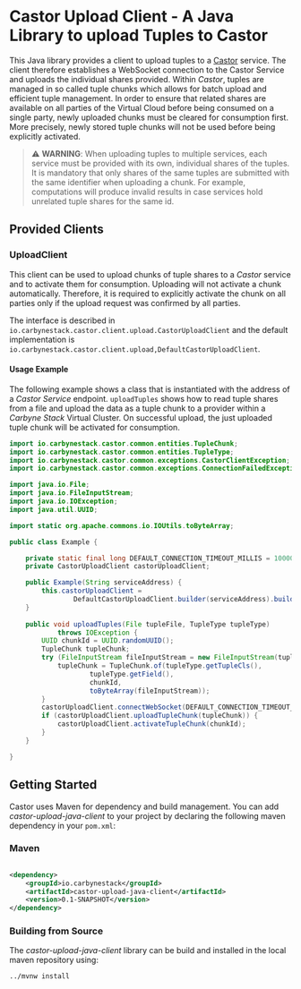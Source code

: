 # Castor Upload Client - A Java Library to upload Tuples to Castor

This Java library provides a client to upload tuples to a
[Castor](../castor-service) service. The client therefore establishes a
WebSocket connection to the Castor Service and uploads the individual shares
provided. Within _Castor_, tuples are managed in so called tuple chunks which
allows for batch upload and efficient tuple management. In order to ensure that
related shares are available on all parties of the Virtual Cloud before being
consumed on a single party, newly uploaded chunks must be cleared for
consumption first. More precisely, newly stored tuple chunks will not be used
before being explicitly activated.

> :warning: **WARNING**: When uploading tuples to multiple services, each
> service must be provided with its own, individual shares of the tuples. It is
> mandatory that only shares of the same tuples are submitted with the same
> identifier when uploading a chunk. For example, computations will produce
> invalid results in case services hold unrelated tuple shares for the same id.

## Provided Clients

### UploadClient

This client can be used to upload chunks of tuple shares to a _Castor_ service
and to activate them for consumption. Uploading will not activate a chunk
automatically. Therefore, it is required to explicitly activate the chunk on all
parties only if the upload request was confirmed by all parties.

The interface is described in
`io.carbynestack.castor.client.upload.CastorUploadClient` and the default
implementation is
`io.carbynestack.castor.client.upload,DefaultCastorUploadClient`.

#### Usage Example

The following example shows a class that is instantiated with the address of a
_Castor Service_ endpoint. `uploadTuples` shows how to read tuple shares from a
file and upload the data as a tuple chunk to a provider within a _Carbyne Stack_
Virtual Cluster. On successful upload, the just uploaded tuple chunk will be
activated for consumption.

```java
import io.carbynestack.castor.common.entities.TupleChunk;
import io.carbynestack.castor.common.entities.TupleType;
import io.carbynestack.castor.common.exceptions.CastorClientException;
import io.carbynestack.castor.common.exceptions.ConnectionFailedException;

import java.io.File;
import java.io.FileInputStream;
import java.io.IOException;
import java.util.UUID;

import static org.apache.commons.io.IOUtils.toByteArray;

public class Example {

    private static final long DEFAULT_CONNECTION_TIMEOUT_MILLIS = 10000;
    private CastorUploadClient castorUploadClient;

    public Example(String serviceAddress) {
        this.castorUploadClient =
                DefaultCastorUploadClient.builder(serviceAddress).build();
    }
    
    public void uploadTuples(File tupleFile, TupleType tupleType)
            throws IOException {
        UUID chunkId = UUID.randomUUID();
        TupleChunk tupleChunk;
        try (FileInputStream fileInputStream = new FileInputStream(tupleFile)) {
            tupleChunk = TupleChunk.of(tupleType.getTupleCls(),
                    tupleType.getField(),
                    chunkId,
                    toByteArray(fileInputStream));
        }
        castorUploadClient.connectWebSocket(DEFAULT_CONNECTION_TIMEOUT_MILLIS);
        if (castorUploadClient.uploadTupleChunk(tupleChunk)) {
            castorUploadClient.activateTupleChunk(chunkId);
        }
    }

}
```

## Getting Started

Castor uses Maven for dependency and build management. You can add
_castor-upload-java-client_ to your project by declaring the following maven
dependency in your `pom.xml`:

### Maven

```xml

<dependency>
    <groupId>io.carbynestack</groupId>
    <artifactId>castor-upload-java-client</artifactId>
    <version>0.1-SNAPSHOT</version>
</dependency>
```

### Building from Source

The _castor-upload-java-client_ library can be build and installed in the local
maven repository using:

```bash
../mvnw install
```
